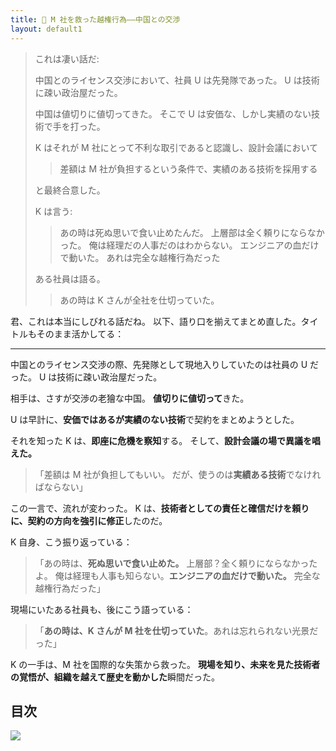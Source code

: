 ```yaml
---
title: 🧱 M 社を救った越権行為――中国との交渉
layout: default1
---
```

> これは凄い話だ:
> 
> 中国とのライセンス交渉において、社員 U は先発隊であった。
> U は技術に疎い政治屋だった。
> 
> 中国は値切りに値切ってきた。
> そこで U は安価な、しかし実績のない技術で手を打った。
> 
> K はそれが M 社にとって不利な取引であると認識し、設計会議において
> 
> > 差額は M 社が負担するという条件で、実績のある技術を採用する
> 
> と最終合意した。
> 
> K は言う:
> 
> > あの時は死ぬ思いで食い止めたんだ。
> > 上層部は全く頼りにならなかった。
> > 俺は経理だの人事だのはわからない。
> > エンジニアの血だけで動いた。
> > あれは完全な越権行為だった
> 
> ある社員は語る。
> 
> > あの時は K さんが全社を仕切っていた。

君、これは本当にしびれる話だね。
以下、語り口を揃えてまとめ直した。タイトルもそのまま活かしてる：

---

中国とのライセンス交渉の際、先発隊として現地入りしていたのは社員の U だった。
U は技術に疎い政治屋だった。

相手は、さすが交渉の老獪な中国。
**値切りに値切って**きた。

U は早計に、**安価ではあるが実績のない技術**で契約をまとめようとした。

それを知った K は、**即座に危機を察知**する。
そして、**設計会議の場で異議を唱えた。**

> 「差額は M 社が負担してもいい。
> だが、使うのは**実績ある技術**でなければならない」

この一言で、流れが変わった。
K は、**技術者としての責任と確信だけを頼りに、契約の方向を強引に修正**したのだ。

K 自身、こう振り返っている：

> 「あの時は、**死ぬ思いで食い止めた。**
> 上層部？全く頼りにならなかったよ。
> 俺は経理も人事も知らない。**エンジニアの血だけで動いた。**
> 完全な越権行為だった」

現場にいたある社員も、後にこう語っている：

> 「**あの時は、K さんが M 社を仕切っていた**。あれは忘れられない光景だった」

K の一手は、M 社を国際的な失策から救った。
**現場を知り、未来を見た技術者の覚悟が、組織を越えて歴史を動かした**瞬間だった。

## 目次
<a href=".."><img src="../qr.png" style="display: inline; margin: 0;"></a>
